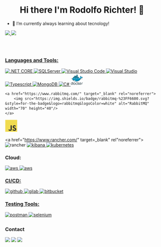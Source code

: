 <h1 align="center">Hi there I'm Rodolfo Richter! 👋</h1>

- 🌱 I’m currently always learning about tecnology!

<div>
<a href="https://github.com/devrwrichter">
<img height="180em" src="https://github-readme-stats.vercel.app/api?username=devrwrichter&show_icons=true&theme=dracula&include_all_commits=true&count_private=true"/>
<img height="180em" src="https://github-readme-stats.vercel.app/api/top-langs/?username=devrwrichter&layout=compact&langs_count=7&theme=dracula"/>
</div>
  
 ##  

<div style="display: inline_block"><br>
<h3 align="left">Languages and Tools:</h3>
<p align="left"> 
<a href="https://dotnetfoundation.org/" target="_blank" rel="noreferrer">
    <img src="https://img.shields.io/badge/.NET-5C2D91?style=for-the-badge&logo=.net&logoColor=white" alt=".NET CORE" width="70" height="40"/>
</a>

<a href="https://learn.microsoft.com/pt-br/dotnet/csharp/" target="_blank" rel="noreferrer">
    <img src="https://img.shields.io/badge/Microsoft%20SQL%20Server-CC2927?style=for-the-badge&logo=microsoft%20sql%20server&logoColor=white" alt="SQLServer" width="70" height="40"/>
</a> 

<a href="https://code.visualstudio.com/" target="_blank" rel="noreferrer">
    <img src="https://img.shields.io/badge/VS%20Code%20Insiders-35b393.svg?style=for-the-badge&logo=visual-studio-code&logoColor=white" alt="Visual Studio Code" width="70" height="40"/>
</a>

<a href="https://visualstudio.microsoft.com/pt-br/" target="_blank" rel="noreferrer">
    <img src="https://img.shields.io/badge/Visual%20Studio-5C2D91.svg?style=for-the-badge&logo=visual-studio&logoColor=white" alt="Visual Studio" width="70" height="40"/>
</a>

<a href="https://www.typescriptlang.org/" target="_blank" rel="noreferrer">
    <img src="https://img.shields.io/badge/typescript-%23007ACC.svg?style=for-the-badge&logo=typescript&logoColor=white" alt="Typescript" width="70" height="40"/>
</a>



<a href="https://www.mongodb.com/" target="_blank" rel="noreferrer">
    <img src="https://img.shields.io/badge/MongoDB-4EA94B?style=for-the-badge&logo=mongodb&logoColor=white" alt="MongoDB" width="70" height="40"/>
</a> 


<a href="https://www.microsoft.com/pt-br/sql-server/sql-server-2019" target="_blank" rel="noreferrer">
    <img src="https://img.shields.io/badge/c%23-%23239120.svg?style=for-the-badge&logo=c-sharp&logoColor=white" alt="C#" width="70" height="40"/>
</a> 

  <a href="https://www.docker.com/products/docker-desktop/" target="_blank" rel="noreferrer">
    <img src="https://raw.githubusercontent.com/devicons/devicon/master/icons/docker/docker-original-wordmark.svg" alt="docker" width="40" height="40"/>
    </a> 

    <a href="https://www.rabbitmq.com/" target="_blank" rel="noreferrer">
        <img src="https://img.shields.io/badge/rabbitmq-%23FF6600.svg?&style=for-the-badge&logo=rabbitmq&logoColor=white" alt="RabbitMQ" width="70" height="40"/>
    </a>    
</a>   
  
  <a href="https://developer.mozilla.org/en-US/docs/Web/JavaScript" target="_blank" rel="noreferrer"> <img
src="https://raw.githubusercontent.com/devicons/devicon/master/icons/javascript/javascript-original.svg" alt="javascript" width="40" height="40"/> </a> 

</a> <a href="https://www.rancher.com/" target=_blank" rel"noreferrer"> <img alt="rancher" height="40" width="40" src="https://rancher.com/docs/img/logo-square.png"> 
</a>
<a href="https://www.elastic.co/kibana" target="_blank" rel="noreferrer"> <img src="https://www.vectorlogo.zone/logos/elasticco_kibana/elasticco_kibana-icon.svg" alt="kibana" width="40" height="40"/> </a>
<a href="https://kubernetes.io" target="_blank" rel="noreferrer"> <img src="https://www.vectorlogo.zone/logos/kubernetes/kubernetes-icon.svg" alt="kubernetes" width="40" height="40"/> </a>

</div>
<div>
<h3 align="left">Cloud:</h3>
</a> <a href="https://www.aws.amazon.com" target=_blank" rel"noreferrer"> <img alt="aws" height="40" width="40" src="https://d1.awsstatic.com/logos/aws-logo-lockups/poweredbyaws/PB_AWS_logo_RGB_stacked_REV_SQ.91cd4af40773cbfbd15577a3c2b8a346fe3e8fa2.png">
</a> <a href="https://azure.microsoft.com/" target=_blank" rel"noreferrer"> <img alt="aws" height="40" width="40" src="https://img.shields.io/badge/Microsoft_Azure-0089D6?style=for-the-badge&logo=microsoft-azure&logoColor=white">
</div>
<div>
<h3 align="left">CI/CD:</h3>
</a> <a href="https://github.com/" target=_blank" rel"noreferrer"> <img alt="github" height="40" width="70" src="https://img.shields.io/badge/GitHub-100000?style=for-the-badge&logo=github&logoColor=white">
</a><a href="https://gitlab.com/" target=_blank" rel"noreferrer"> <img alt="gilab" height="40" width="70" src="https://img.shields.io/badge/GitLab-330F63?style=for-the-badge&logo=gitlab&logoColor=white">
</a> <a href="https://bitbucket.org/" target=_blank" rel"noreferrer"> <img alt="bitbucket" height="40" width="70" src="https://img.shields.io/badge/Bitbucket-0747a6?style=for-the-badge&logo=bitbucket&logoColor=white">
</div>
<div>
<h3 align="left">Testing Tools:</h3>
</a> </a> <a href="https://www.postman.com/" target=_blank" rel"noreferrer"> <img alt="postman" height="40" width="40" src="https://www.svgrepo.com/download/354202/postman-icon.svg">
</a>
  <a href="https://www.selenium.dev/" target=_blank" rel"noreferrer"> <img alt="selenium" height="40" width="40" src="https://upload.wikimedia.org/wikipedia/commons/d/d5/Selenium_Logo.png">
</a>

</div>
  
  ##
 
<div> 
<h3 align="left">Contact</h3>
<a href = "mailto:rodolfo.richter@gmail.com"><img src="https://img.shields.io/badge/Outlook-0078D4?style=for-the-badge&logo=microsoft-outlook&logoColor=whit"></a>
<a href="https://www.linkedin.com/in/rodolfowalterrichter/" target="_blank"><img src="https://img.shields.io/badge/-LinkedIn-%230077B5?style=for-the-badge&logo=linkedin&logoColor=white" target="_blank"></a> 
<a href="https://medium.com/@rodolfo.richter" target="_blank"><img src="https://img.shields.io/badge/Medium-12100E?style=for-the-badge&logo=medium&logoColor=white" target="_blank"></a> 


</div>

